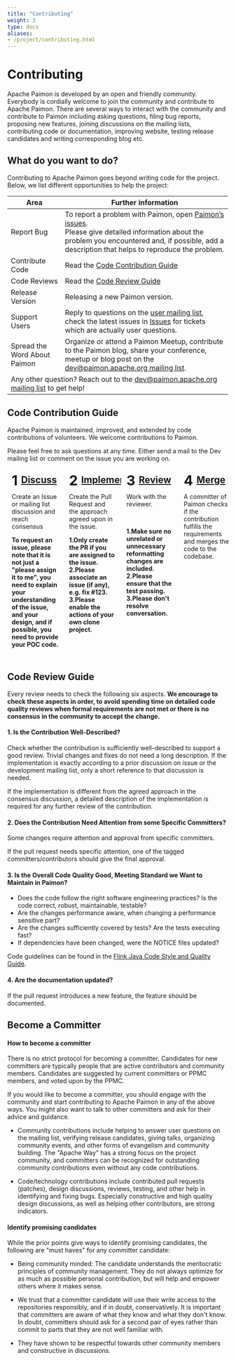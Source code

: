 ```yaml
---
title: "Contributing"
weight: 3
type: docs
aliases:
- /project/contributing.html
---
```

<!--
Licensed to the Apache Software Foundation (ASF) under one
or more contributor license agreements.  See the NOTICE file
distributed with this work for additional information
regarding copyright ownership.  The ASF licenses this file
to you under the Apache License, Version 2.0 (the
"License"); you may not use this file except in compliance
with the License.  You may obtain a copy of the License at

  http://www.apache.org/licenses/LICENSE-2.0

Unless required by applicable law or agreed to in writing,
software distributed under the License is distributed on an
"AS IS" BASIS, WITHOUT WARRANTIES OR CONDITIONS OF ANY
KIND, either express or implied.  See the License for the
specific language governing permissions and limitations
under the License.
-->

# Contributing

Apache Paimon is developed by an open and friendly community. Everybody is cordially welcome to join
the community and contribute to Apache Paimon. There are several ways to interact with the community and contribute
to Paimon including asking questions, filing bug reports, proposing new features, joining discussions on the mailing
lists, contributing code or documentation, improving website, testing release candidates and writing corresponding blog etc.

## What do you want to do?
Contributing to Apache Paimon goes beyond writing code for the project. Below, we list different opportunities to help the project:

<table class="table table-bordered">
  <thead>
    <tr>
      <th>Area</th>
      <th>Further information</th>
    </tr>
  </thead>
  <tbody>
    <tr>
      <td><span class="glyphicon glyphicon-exclamation-sign" aria-hidden="true"></span> Report Bug</td>
      <td>To report a problem with Paimon, open <a href="https://github.com/apache/paimon/issues">Paimon’s issues</a>. <br/>
      Please give detailed information about the problem you encountered and, if possible, add a description that helps to reproduce the problem.</td>
    </tr>
    <tr>
      <td><span class="glyphicon glyphicon-console" aria-hidden="true"></span> Contribute Code</td>
      <td>Read the <a href="#code-contribution-guide">Code Contribution Guide</a></td>
    </tr>
    <tr>
      <td><span class="glyphicon glyphicon-ok" aria-hidden="true"></span> Code Reviews</td>
      <td>Read the <a href="#code-review-guide">Code Review Guide</a></td>
    </tr>
    <tr>
      <td><span class="glyphicon glyphicon-thumbs-up" aria-hidden="true"></span> Release Version</td>
      <td>Releasing a new Paimon version.</td>
    </tr>
    <tr>
      <td><span class="glyphicon glyphicon-user" aria-hidden="true"></span> Support Users</td>
      <td>Reply to questions on the <a href="https://github.com/apache/paimon#mailing-lists">user mailing list</a>,
          check the latest issues in <a href="https://github.com/apache/paimon/issues">Issues</a> for tickets which are actually user questions.
      </td>
    </tr>
    <tr>
      <td><span class="glyphicon glyphicon-volume-up" aria-hidden="true"></span> Spread the Word About Paimon</td>
      <td>Organize or attend a Paimon Meetup, contribute to the Paimon blog, share your conference, meetup or blog
          post on the <a href="https://github.com/apache/paimon#mailing-lists">dev@paimon.apache.org mailing list</a>.
      </td>
    </tr>
    <tr>
      <td colspan="2">
        <span class="glyphicon glyphicon-question-sign" aria-hidden="true"></span> Any other question? Reach out to the
                     <a href="https://github.com/apache/paimon#mailing-lists">dev@paimon.apache.org mailing list</a> to get help!
      </td>
    </tr>
  </tbody>
</table>

## Code Contribution Guide

Apache Paimon is maintained, improved, and extended by code contributions of volunteers. We welcome contributions to Paimon.

Please feel free to ask questions at any time. Either send a mail to the Dev mailing list or comment on the issue you are working on.

<style>
.contribute-grid {
  margin-bottom: 10px;
  display: flex;
  flex-direction: column;
  margin-left: -2px;
  margin-right: -2px;
}

.contribute-grid .column {
  margin-top: 4px;
  padding: 0 2px;
}

@media only screen and (min-width: 480px) {
  .contribute-grid {
    flex-direction: row;
    flex-wrap: wrap;
  }

  .contribute-grid .column {
    flex: 0 0 50%;
  }

  .contribute-grid .column {
    margin-top: 4px;
  }
}

@media only screen and (min-width: 960px) {
  .contribute-grid {
    flex-wrap: nowrap;
  }

  .contribute-grid .column {
    flex: 0 0 25%;
  }
}

.contribute-grid .panel {
  height: 100%;
  margin: 0;
}

.contribute-grid .panel-body {
  padding: 10px;
}

.contribute-grid h2 {
  margin: 0 0 10px 0;
  padding: 0;
  display: flex;
  align-items: flex-start;
}

.contribute-grid .number {
  margin-right: 0.25em;
  font-size: 1.5em;
  line-height: 0.9;
}
</style>

<div class="contribute-grid">
  <div class="column">
    <div class="panel panel-default">
      <div class="panel-body">
        <h2><span class="number">1</span><a href="#consensus">Discuss</a></h2>
        <p>Create an Issue or mailing list discussion and reach consensus</p>
        <p><b>To request an issue, please note that it is not just a "please assign it to me", you need to explain your understanding of the issue, and your design, and if possible, you need to provide your POC code.</b></p>
      </div>
    </div>
  </div>
  <div class="column">
    <div class="panel panel-default">
      <div class="panel-body">
        <h2><span class="number">2</span><a href="#implement">Implement</a></h2>
        <p>Create the Pull Request and the approach agreed upon in the issue.</p>
        <p><b>1.Only create the PR if you are assigned to the issue. 2.Please associate an issue (if any), e.g. fix #123. 3.Please enable the actions of your own clone project.</b></p>
      </div>
    </div>
  </div>
  <div class="column">
    <div class="panel panel-default">
      <div class="panel-body">
        <h2><span class="number">3</span><a href="#review">Review</a></h2>
        <p>Work with the reviewer.</p><br />
        <p><b>1.Make sure no unrelated or unnecessary reformatting changes are included. 2.Please ensure that the test passing. 3.Please don't resolve conversation.</b></p>
      </div>
    </div>
  </div>
  <div class="column">
    <div class="panel panel-default">
      <div class="panel-body">
        <h2><span class="number">4</span><a href="#merge">Merge</a></h2>
        <p>A committer of Paimon checks if the contribution fulfills the requirements and merges the code to the codebase.</p>
      </div>
    </div>
  </div>
</div>

## Code Review Guide

Every review needs to check the following six aspects. **We encourage to check these aspects in order, to avoid
spending time on detailed code quality reviews when formal requirements are not met or there is no consensus in
the community to accept the change.**

#### 1. Is the Contribution Well-Described?

Check whether the contribution is sufficiently well-described to support a good review. Trivial changes and fixes
do not need a long description. If the implementation is exactly according to a prior discussion on issue or the
development mailing list, only a short reference to that discussion is needed.

If the implementation is different from the agreed approach in the consensus discussion, a detailed description of
the implementation is required for any further review of the contribution.

#### 2. Does the Contribution Need Attention from some Specific Committers?

Some changes require attention and approval from specific committers.

If the pull request needs specific attention, one of the tagged committers/contributors should give the final approval.

#### 3. Is the Overall Code Quality Good, Meeting Standard we Want to Maintain in Paimon?

- Does the code follow the right software engineering practices? Is the code correct, robust, maintainable, testable?
- Are the changes performance aware, when changing a performance sensitive part?
- Are the changes sufficiently covered by tests? Are the tests executing fast?
- If dependencies have been changed, were the NOTICE files updated?

Code guidelines can be found in the [Flink Java Code Style and Quality Guide](https://flink.apache.org/how-to-contribute/code-style-and-quality-java/).

#### 4. Are the documentation updated?

If the pull request introduces a new feature, the feature should be documented.

## Become a Committer

#### How to become a committer

There is no strict protocol for becoming a committer. Candidates for new committers are typically people that are
active contributors and community members. Candidates are suggested by current committers or PPMC members, and
voted upon by the PPMC.

If you would like to become a committer, you should engage with the community and start contributing to Apache Paimon in
any of the above ways. You might also want to talk to other committers and ask for their advice and guidance.

- Community contributions include helping to answer user questions on the mailing list, verifying release candidates,
  giving talks, organizing community events, and other forms of evangelism and community building. The "Apache Way" has
  a strong focus on the project community, and committers can be recognized for outstanding community contributions even
  without any code contributions.

- Code/technology contributions include contributed pull requests (patches), design discussions, reviews, testing, 
  and other help in identifying and fixing bugs. Especially constructive and high quality design discussions, as well
  as helping other contributors, are strong indicators.

#### Identify promising candidates

While the prior points give ways to identify promising candidates, the following are "must haves" for any committer candidate:

- Being community minded: The candidate understands the meritocratic principles of community management. They do not
  always optimize for as much as possible personal contribution, but will help and empower others where it makes sense.

- We trust that a committer candidate will use their write access to the repositories responsibly, and if in doubt,
  conservatively. It is important that committers are aware of what they know and what they don't know. In doubt, 
  committers should ask for a second pair of eyes rather than commit to parts that they are not well familiar with.

- They have shown to be respectful towards other community members and constructive in discussions.
